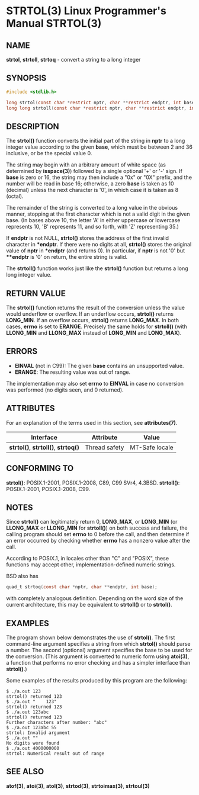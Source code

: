 # STRTOL(3) Linux Programmer's Manual STRTOL(3)

## NAME

**strtol**, **strtoll**, **strtoq** - convert a string to a long integer

## SYNOPSIS

```c
#include <stdlib.h>

long strtol(const char *restrict nptr, char **restrict endptr, int base);
long long strtoll(const char *restrict nptr, char **restrict endptr, int base);
```

## DESCRIPTION

The **strtol()** function converts the initial part of the string in **nptr** to a long integer value according to the given **base**, which must be between 2 and 36 inclusive, or be the special value 0.

The string may begin with an arbitrary amount of white space (as determined by **isspace(3)**) followed by a single optional '+' or '-' sign. If **base** is zero or 16, the string may then include a "0x" or "0X" prefix, and the number will be read in base 16; otherwise, a zero **base** is taken as 10 (decimal) unless the next character is '0', in which case it is taken as 8 (octal).

The remainder of the string is converted to a long value in the obvious manner, stopping at the first character which is not a valid digit in the given base. (In bases above 10, the letter 'A' in either uppercase or lowercase represents 10, 'B' represents 11, and so forth, with 'Z' representing 35.)

If **endptr** is not NULL, **strtol()** stores the address of the first invalid character in **\*endptr**. If there were no digits at all, **strtol()** stores the original value of **nptr** in **\*endptr** (and returns 0). In particular, if **nptr** is not '0' but **\*\*endptr** is '0' on return, the entire string is valid.

The **strtoll()** function works just like the **strtol()** function but returns a long long integer value.

## RETURN VALUE

The **strtol()** function returns the result of the conversion unless the value would underflow or overflow. If an underflow occurs, **strtol()** returns **LONG_MIN**. If an overflow occurs, **strtol()** returns **LONG_MAX**. In both cases, **errno** is set to **ERANGE**. Precisely the same holds for **strtoll()** (with **LLONG_MIN** and **LLONG_MAX** instead of **LONG_MIN** and **LONG_MAX**).

## ERRORS

- **EINVAL** (not in C99): The given **base** contains an unsupported value.
- **ERANGE**: The resulting value was out of range.

The implementation may also set **errno** to **EINVAL** in case no conversion was performed (no digits seen, and 0 returned).

## ATTRIBUTES

For an explanation of the terms used in this section, see **attributes(7)**.

| Interface | Attribute | Value |
|----------------|---------------|-----------|
| **strtol()**, **strtoll()**, **strtoq()** | Thread safety | MT-Safe locale |

## CONFORMING TO

**strtol()**: POSIX.1-2001, POSIX.1-2008, C89, C99 SVr4, 4.3BSD.
**strtoll()**: POSIX.1-2001, POSIX.1-2008, C99.

## NOTES

Since **strtol()** can legitimately return 0, **LONG_MAX**, or **LONG_MIN** (or **LLONG_MAX** or **LLONG_MIN** for **strtoll()**) on both success and failure, the calling program should set **errno** to 0 before the call, and then determine if an error occurred by checking whether **errno** has a nonzero value after the call.

According to POSIX.1, in locales other than "C" and "POSIX", these functions may accept other, implementation-defined numeric strings.

BSD also has

```c
quad_t strtoq(const char *nptr, char **endptr, int base);
```

with completely analogous definition. Depending on the word size of the current architecture, this may be equivalent to **strtoll()** or to **strtol()**.

## EXAMPLES

The program shown below demonstrates the use of **strtol()**. The first command-line argument specifies a string from which **strtol()** should parse a number. The second (optional) argument specifies the base to be used for the conversion. (This argument is converted to numeric form using **atoi(3)**, a function that performs no error checking and has a simpler interface than **strtol()**.)

Some examples of the results produced by this program are the following:

```
$ ./a.out 123
strtol() returned 123
$ ./a.out "    123"
strtol() returned 123
$ ./a.out 123abc
strtol() returned 123
Further characters after number: "abc"
$ ./a.out 123abc 55
strtol: Invalid argument
$ ./a.out ""
No digits were found
$ ./a.out 4000000000
strtol: Numerical result out of range
```

## SEE ALSO

**atof(3)**, **atoi(3)**, **atol(3)**, **strtod(3)**, **strtoimax(3)**, **strtoul(3)**
